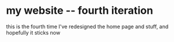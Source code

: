 # my website -- fourth iteration

this is the fourth time I've redesigned the home page and stuff, and hopefully it sticks now
